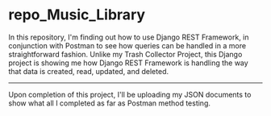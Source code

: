 # repo_Music_Library
In this repository, I'm finding out how to use Django REST Framework, in conjunction with Postman to see how queries can be handled in a more straightforward fashion. Unlike my Trash Collector Project, this Django project is showing me how Django REST Framework is handling the way that data is created, read, updated, and deleted.

______

Upon completion of this project, I'll be uploading my JSON documents to show what all I completed as far as Postman method testing.

